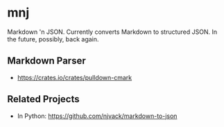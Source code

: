 # mnj

Markdown 'n JSON. Currently converts Markdown to structured JSON. In the
future, possibly, back again.

## Markdown Parser

- https://crates.io/crates/pulldown-cmark

## Related Projects

- In Python: https://github.com/njvack/markdown-to-json

